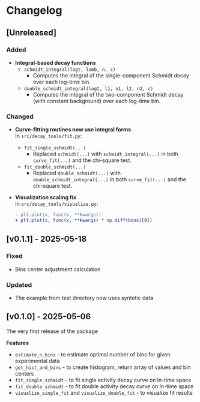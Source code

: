 # Changelog

## [Unreleased]

### Added
- **Integral-based decay functions**  
  - `schmidt_integral(logt, lamb, n, c)`  
    - Computes the integral of the single-component Schmidt decay over each log-time bin.
  - `double_schmidt_integral(logt, l1, n1, l2, n2, c)`  
    - Computes the integral of the two-component Schmidt decay (with constant background) over each log-time bin.

### Changed
- **Curve-fitting routines now use integral forms**  
  In `src/decay_tools/fit.py`:
  - `fit_single_schmidt(...)`  
    - Replaced `schmidt(...)` with `schmidt_integral(...)` in both `curve_fit(...)` and the chi-square test.
  - `fit_double_schmidt(...)`  
    - Replaced `double_schmidt(...)` with `double_schmidt_integral(...)` in both `curve_fit(...)` and the chi-square test.

- **Visualization scaling fix**  
  In `src/decay_tools/visualize.py`:
  ```diff
  - plt.plot(x, func(x, **kwargs))
  + plt.plot(x, func(x, **kwargs) * np.diff(bins)[0])

## [v0.1.1] - 2025-05-18

### Fixed
- Bins center adjustment calculation

### Updated
- The example from test directory now uses syntetic data


## [v0.1.0] - 2025-05-06

The very first release of the package

**Features**
- `estimate_n_bins` - to estimate optimal number of bins for given experimental data
- `get_hist_and_bins` - to create histogram, return array of values and bin centers
- `fit_single_schmidt` - to fit single activity decay curve on ln-time space
- `fit_double_schmidt` - to fit double activity decay curve on ln-time space
- `visualize_single_fit` and `visualize_double_fit` - to visualize fit results
